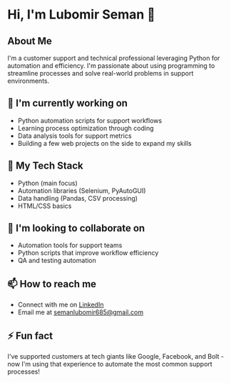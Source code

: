 # Hi, I'm Lubomir Seman 👋

## About Me
I'm a customer support and technical professional leveraging Python for automation and efficiency. I'm passionate about using programming to streamline processes and solve real-world problems in support environments.

## 🔭 I'm currently working on
- Python automation scripts for support workflows
- Learning process optimization through coding
- Data analysis tools for support metrics
- Building a few web projects on the side to expand my skills

## 🌱 My Tech Stack
- Python (main focus)
- Automation libraries (Selenium, PyAutoGUI)
- Data handling (Pandas, CSV processing)
- HTML/CSS basics

## 👯 I'm looking to collaborate on
- Automation tools for support teams
- Python scripts that improve workflow efficiency
- QA and testing automation

## 📫 How to reach me
- Connect with me on [LinkedIn](https://www.linkedin.com/in/lubomirseman/)
- Email me at [semanlubomir685@gmail.com](mailto:semanlubomir685@gmail.com)

## ⚡ Fun fact
I've supported customers at tech giants like Google, Facebook, and Bolt - now I'm using that experience to automate the most common support processes!
